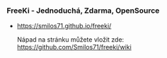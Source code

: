 ### FreeKi - Jednoduchá, Zdarma, OpenSource
 - https://smilos71.github.io/freeki/

   Nápad na stránku můžete vložit zde:
   https://github.com/Smilos71/freeki/wiki
